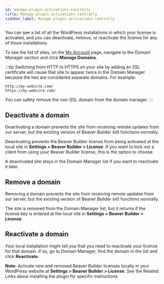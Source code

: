 ```yaml
---
id: manage-plugin-activations-centrally
title: Manage plugin activations centrally
sidebar_label: Manage plugin activations centrally
---
```


You can see a list of all the WordPress installations in which your license is
activated, and you can deactivate, remove, or reactivate the license for any
of those installations.

To see the list of sites, on the  [My Account](https://www.wpbeaverbuilder.com/my-account/) page, navigate to the Domain Manager section and click **Manage Domains**.

:::tip
Switching from HTTP to HTTPS on your site by adding an SSL certificate will cause that site to appear twice in the Domain Manager because the two are considered separate domains. For example:

```markup
http://my-website.com/
https://my-website.com/
```

You can safely remove the non-SSL domain from the domain manager.
:::

## Deactivate a domain

Deactivating a domain prevents the site from receiving remote updates from our
server, but the existing version of Beaver Builder still functions normally.

Deactivating prevents the Beaver Builder license from being activated at the
local site in **Settings > Beaver Builder > License**.  If you want to lock
out a client from using your Beaver Builder license, this is the option to
choose.

A deactivated site stays in the Domain Manager list if you want to reactivate
it later.

## Remove a domain

Removing a domain prevents the site from receiving remote updates from our
server, but the existing version of Beaver Builder still functions normally.

The site is removed from the Domain Manager list, but it returns if the
license key is entered at the local site in  **Settings > Beaver Builder >
License**.

## Reactivate a domain

Your local installation might tell you that you need to reactivate your
license for that domain. If so, go to Domain Manager, find the domain in the
list and click **Reactivate**.

**Note:** Activate new and removed Beaver Builder licenses locally in your
WordPress website at **Settings > Beaver Builder > License**. See the Related
Links about installing the plugin for specific instructions.

